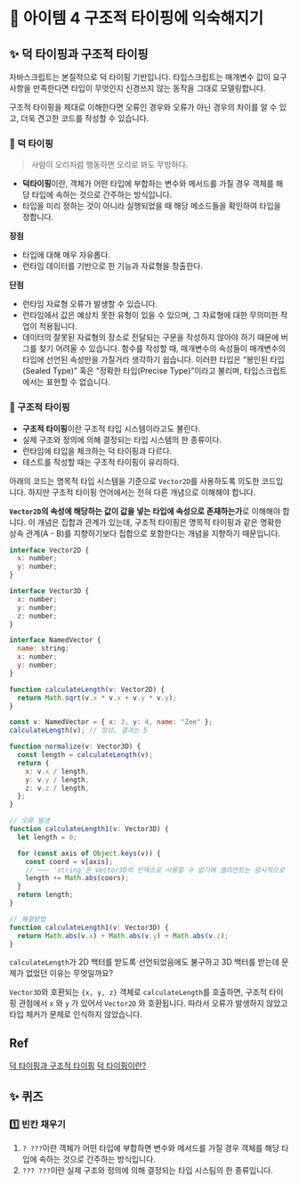 # 🔎 아이템 4 구조적 타이핑에 익숙해지기

## ✨ 덕 타이핑과 구조적 타이핑

자바스크립트는 본질적으로 덕 타이핑 기반입니다. 타입스크립트는 매개변수 값이 요구사항을 만족한다면 타입이 무엇인지 신경쓰지 않는 동작을 그대로 모델링합니다.

구조적 타이핑을 제대로 이해한다면 오류인 경우와 오류가 아닌 경우의 차이를 알 수 있고, 더욱 견고한 코드를 작성할 수 있습니다.

### 👀 덕 타이핑

> 사람이 오리처럼 행동하면 오리로 봐도 무방하다.

- **덕타이핑**이란, 객체가 어떤 타입에 부합하는 변수와 메서드를 가질 경우 객체를 해당 타입에 속하는 것으로 간주하는 방식입니다.
- 타입을 미리 정하는 것이 아니라 실행되었을 때 해당 메소드들을 확인하여 타입을 정합니다.

**장점**

- 타입에 대해 매우 자유롭다.
- 런타임 데이터를 기반으로 한 기능과 자료형을 창출한다.

**단점**

- 런타임 자료형 오류가 발생할 수 있습니다.
- 런타임에서 값은 예상치 못한 유형이 있을 수 있으며, 그 자료형에 대한 무의미한 작업이 적용됩니다.
- 데이터의 잘못된 자료형의 장소로 전달되는 구문을 작성하지 않아야 하기 때문에 버그를 찾기 어려울 수 있습니다.
  함수를 작성할 때, 매개변수의 속성들이 매개변수의 타입에 선언된 속성만을 가질거라 생각하기 쉽습니다. 이러한 타입은 “봉인된 타입(Sealed Type)” 혹은 “정확한 타입(Precise Type)”이라고 불리며, 타입스크립트에서는 표현할 수 없습니다.

### 👀 구조적 타이핑

- **구조적 타이핑**이란 구조적 타입 시스템이라고도 불린다.
- 실제 구조와 정의에 의해 결정되는 타입 시스템의 한 종류이다.
- 런타임에 타입을 체크하는 덕 타이핑과 다르다.
- 테스트를 작성할 때는 구조적 타이핑이 유리하다.

아래의 코드는 명목적 타입 시스템을 기준으로 `Vector2D`를 사용하도록 의도한 코드입니다. 하지만 구조적 타이핑 언어에서는 전혀 다른 개념으로 이해해야 합니다.

**`Vector2D`의 속성에 해당하는 값이 값을 넣는 타입에 속성으로 존재하는가**로 이해해야 합니다. 이 개념은 집합과 관계가 있는데, 구조적 타이핑은 명목적 타이핑과 같은 명확한 상속 관계(A - B)를 지향하기보다 집합으로 포함한다는 개념을 지향하기 때문입니다.

```javascript
interface Vector2D {
  x: number;
  y: number;
}

interface Vector3D {
  x: number;
  y: number;
  z: number;
}

interface NamedVector {
  name: string;
  x: number;
  y: number;
}

function calculateLength(v: Vector2D) {
  return Math.sqrt(v.x * v.x + v.y * v.y);
}

const v: NamedVector = { x: 3, y: 4, name: "Zee" };
calculateLength(v); // 정상, 결과는 5

function normalize(v: Vector3D) {
  const length = calculateLength(v);
  return {
    x: v.x / length,
    y: v.y / length,
    z: v.z / length,
  };
}

// 오류 발생
function calculateLength1(v: Vector3D) {
  let length = 0;

  for (const axis of Object.keys(v)) {
    const coord = v[axis];
    // ~~~ 'string'은 Vector3D의 인덱스로 사용할 수 없기에 엘리먼트는 암시적으로 'any' 타입입니다.
    length += Math.abs(coors);
  }
  return length;
}

// 해결방법
function calculateLength1(v: Vector3D) {
  return Math.abs(v.x) + Math.abs(v.y) + Math.abs(v.z);
}
```

`calculateLength`가 2D 백터를 받도록 선언되었음에도 불구하고 3D 백터를 받는데 문제가 없었던 이유는 무엇일까요?

`Vector3D`와 호환되는 `{x, y, z}` 객체로 `calculateLength`를 호출하면, 구조적 타이핑 관점에서 `x` 와 `y` 가 있어서 `Vector2D` 와 호환됩니다. 따라서 오류가 발생하지 않았고 타입 체커가 문제로 인식하지 않았습니다.

## Ref

[덕 타이핑과 구조적 타이핑](https://vallista.kr/%EB%8D%95-%ED%83%80%EC%9D%B4%ED%95%91%EA%B3%BC-%EA%B5%AC%EC%A1%B0%EC%A0%81-%ED%83%80%EC%9D%B4%ED%95%91/)
[덕 타이핑이란?](https://nesoy.github.io/articles/2018-02/Duck-Typing)

## ✨ 퀴즈

### 1️⃣ 빈칸 채우기

1. `? ???`이란 객체가 어떤 타입에 부합하면 변수와 메서드를 가질 경우 객체를 해당 타입에 속하는 것으로 간주하는 방식입니다.
2. `??? ???`이란 실제 구조와 정의에 의해 결정되는 타입 시스팀의 한 종류입니다.
